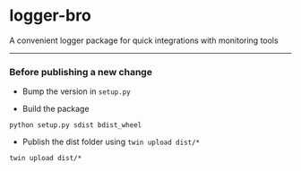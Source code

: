 # logger-bro

A convenient logger package for quick integrations with monitoring tools

---

### Before publishing a new change

- Bump the version in `setup.py`

- Build the package

```console
python setup.py sdist bdist_wheel
```

- Publish the dist folder using `twin upload dist/*`

```console
twin upload dist/*
```
